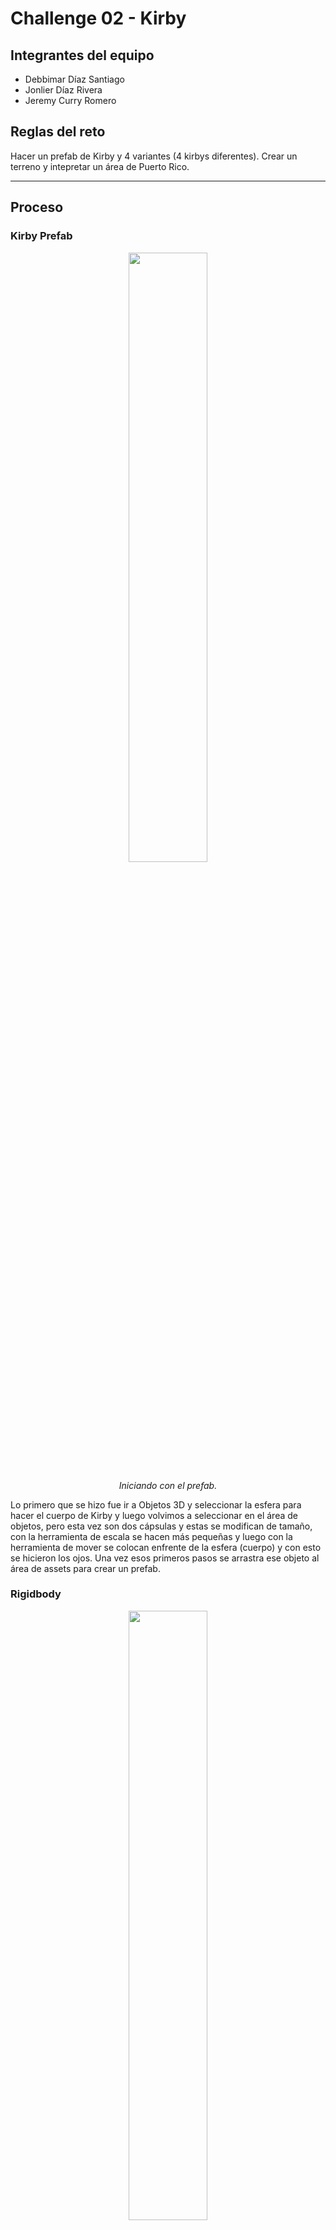 # Challenge 02 - Kirby

## Integrantes del equipo
- Debbimar Díaz Santiago
- Jonlier Díaz Rivera
- Jeremy Curry Romero

## Reglas del reto
Hacer un prefab de Kirby y 4 variantes (4 kirbys diferentes). Crear un terreno y intepretar un área de Puerto Rico.

---

## Proceso

### Kirby Prefab
<div align="center">
  <img src="kirby prefab.png" width="50%" />
  <p><i>Iniciando con el prefab.</i></p>
</div>

Lo primero que se hizo fue ir a Objetos 3D y seleccionar la esfera para hacer el cuerpo de Kirby y luego volvimos a seleccionar en el área de objetos, pero esta vez son dos cápsulas y estas se modifican de tamaño, con la herramienta de escala se hacen más pequeñas y luego con la herramienta de mover se colocan enfrente de la esfera (cuerpo) y con esto se hicieron los ojos. Una vez esos primeros pasos se arrastra ese objeto al área de assets para crear un prefab. 

### Rigidbody
<div align="center">
  <img src="kirby prefab rigidbody.png" width="50%" />
  <p><i>Se agrega el rigidbody.</i></p>
</div>

En el prefab, en la opción de de agregar componentes, se selecciona y se busca la opción de rigidbody y la agregamos.

### Variants
<div align="center">
  <img src="kirby prefab variants.png" width="50%" />
  <p><i>Se crean 4 variantes del prefab</i></p>
</div>

Después de haber creado el prefab, se hacen 4 variantes para los diferentes Kirbys y esto se hace arrastrando el prefab principal al área de assets y unity te da un aviso de si quieres crear un prefab variants y al marcar que si ya tenemos el primer variant. Se hacen los mismos pasos para el resto de los variants.

### Kirby Normal Prefab Variant 1

Para la primera variante, hicimos un Kirby normal. Primero, añadimos una cápsula, la redimensionamos y movimos el objeto de tal forma que quede como si fuera un pie de Kirby. Luego, al tener el primer pie, lo dublicamos y rotamos para posicionarlo en el otro lado. Similarmente, añadimos otra cápsula nueva para crear un brazo. Para ello, modificamos y escalamos los ejes X, Y y Z del objeto. Lo duplicamos y lo reposicionamos al otro lado para que quede terminado sus brazitos. Por otro lado, insertamos al proyecto una esfera para crear ese rubor característico que tiene en la cara de Kirby. Fue un poco complicado ya que se jugó con las herramientas de posicionamiento para que quede así de ovalados, como se muestra en la imagen. Una vez más, añadimos otra esfera para darle una sonrisa a Kirby. Se aplastó la esfera, se movió el objeto y se rotó para que quedar una pequeña sonrisa. Además, se le añadió a los ojos el típico reflejo de los ojos cuando le da la luz. Para eso, se creó una cápsula, se puso más pequeño el cilindro y se posicionó en la parte superior y se duplicó para que lo tengan los dos ojos. Por último, se pintó el Kirby. Para pintarlo, se crearon en la carpeta materials varios materiales nuevos y se le cambiaron los colores para tener la paleta de colores de Kirby. Ya creado los materiales, se arrastraron a los objetos del Kirby para darle color.

<div align="center">
  <img src="KirbyNormal.png" width="50%" />
  <p><i>Kirby Normal finalizado.</i></p>
</div>


### Kirby Mike Prefab Variant 2 
<div align="center">
  <img src="micro.png" width="50%" />
  <p><i>Microfono</i></p>
</div>

Para el segundo Kirby en este caso la version de Mike, en el cual es un Kirby con micrófono y audífonos. Lo que se hizo para este Kirby fue acomodar los brazos y los pies con la herramienta de mover y rotar. Aqui lo principal era crear el micrófono, para este se fue al área de objetos y se escogió un cilindro y con la opción de escala se minimizó para que fuera el tamaño correcto para nuestro Kirby. Luego con una esfera y la herramienta de escala como que la aplastamos para hacer una especie de plato hondo y luego duplicamos eso y con la herramienta de escala se agranda un poco para que quede más redondo y hacer la base del microfono con más detalle. Por último, con un cubo, se uso la herramienta de escala para ponerlo más pequeño y luego hacer la base de arriba del micrófono y ese cubo se duplicó para hacer algo similar que se hizo para la base del tubo y luego de que tenemos el cubo ya pues se edita la escala para hacerlo un poco más pequeño y que quede el micrófono dentro de la base del micrófono y con la herramienta de mover se coloca arriba del cilindro y base que en cojunto hacian el agarre del micrófono.

<div align="center">
  <img src="kirby mic adjustment.png" width="50%" />
  <p><i>Posicionamiento del micrófono.</i></p>
</div>

Aquí con la herramienta de mover y rotar se colocó el micrófono en la mano de Kirby.

<div align="center">
  <img src="kirby mike final.png" width="50%" />
  <p><i>Kirby Mike terminado.</i></p>
</div>

Finalmente, se hicieron los audífonos. Primero, con algo similar que se hizo la base del agarre del micrófono pues se hicieron las almohadillas de los audífonos. Con una esfera que se aplasto y otra que quedó más redonda se hizo una almohadilla y luego se duplicó para colocarla una en cada lado del cuerpo de Kirby. Por último, se utilizaron 3 cilindros para hacer el "casco", es decir, lo que conecta las almohadillas y crea el auricular. Con la herramienta de escala se puso el cilindro más pequeño y se colocó en la parte de arriba del cuerpo de Kirby y se duplicó ese cilindro y se puso aún más pequeño y. Para finalizar, con la herramienta de rotar y mover, se colocó uno en cada lado conectando las almohadillas.

### Kirby Sword Prefab Variant 3
<div align="center">
  <img src="cejas sphere.png" width="50%" />
  <p><i>Cejas.</i></p>
</div>

Para la variante 3, Kirby Sword. Lo primero que se hizo fue agregar una esfera de objetos y con la herramienta de escala se hicieron más pequeñas y se estiró para hacer una especie de ceja. Luego, con la herramienta de rotar y mover se colocaron sobre los ojos y así lograr la expresión más ruda de Kirby.

<div align="center">
  <img src="sword handheld with sphere.png" width="50%" />
  <p><i>Mango de la espada.</i></p>
</div>

La cosa más importante para lograr este Kirby es la espada. Para esto, primero se agregó un cilindro y se hizo más ancho que el del micrófono. Con la herramienta de escala fue que se minimizó un poco. Luego, se agregó otro cilindro el cual, con la herramienta de escala, se aplasto bastante para el diseño del mango, con una esfera la cual se editó y se puso más pequeña con la escala pues se coloca en el centro del diseño arriba del agarre y se duplicó para colocarlo en ambos lados de la espada y quedara el mango asi. Para el resto de la espada, especificamente para el filo y la espada como tal se utilizó un bloque y con la opción de escala se alargó y se colocó encima del mango. Despues con dos cubos pequeños, se coloco la punta de la espada, es decir, se creó el efeccto de diamante o filo en la espada. Con la rotación y lo de mover, se colocó la espada en la mano del Kirby. Para este Kirby, los pies y brazos se movieron y rotaron de posición para poder recrear la pose de la imagen. Una vez la espada en su sitio, con una esfera y la opción de escala se aplastó para hacer la base del gorrito. Acto seguido, con otra esfera, se alargó para recrear el gorro y se colocó encima del Kirby y se posicionó para que pareciera el gorro más o menos caido. Por último, se minimizó una esfera para crear la punta del gorro.

<div align="center">
  <img src="gorro spheres.png" width="50%" />
  <p><i>Kirby Sword terminado.</i></p>
</div>

### Kirby Ness Prefab Variant 4
<div align="center">
  <img src="https://github.com/user-attachments/assets/72d0d017-a0a8-4399-a260-dacb19d858fd" width="50%" />
  <p><i>Parte 1 (Prefab)</i></p>
</div>


Para hacer a Kirby Ness, primero utilizamos el Kirby Simple como prefab y creamos una variante del mismo.

<div align="center">
  <img src="https://github.com/user-attachments/assets/fa0a87db-62fc-43c9-937d-e9aeb0178497" width="50%" />
  <p><i>Parte 2 (Corona de la gorra)</i></p>
</div>


Luego de haber creado el prefab, utilizamos una esfera para crear la corona de la gorra (la parte superior). Aplastamos ligeramente la esfera para que quedara un poco plana y la agrandamos de modo que sobresaliera de la cabeza de Kirby, simulando así la gorra. Esta parte tomó algo de trabajo, ya que fue un reto lograr que la parte superior se viera circular y, al mismo tiempo, que los lados se vieran planos para que pareciera una gorra real.

<div align="center">
  <img  src="https://github.com/user-attachments/assets/f87c6f73-a189-4bce-ab22-6d9e8c97d281" width="50%" />
  <p><i>Parte 3 (Visera de la gorra)</i></p>
</div>

Al terminar la corona, comenzamos a crear la visera de la gorra. Para esto utilizamos otra esfera, se redujo bastante de tamaño y la aplanamos de forma pronunciada para que quedara bien plana en la parte inferior. Luego estiramos un poco la parte superior para darle la curva característica de la visera. Por último, la colocamos en la parte frontal de la cabeza de Kirby.

<div align="center">
  <img  src="https://github.com/user-attachments/assets/c70b4f43-da99-4b66-b34d-89138e322595" width="50%" />
  <p><i>Parte 4 (Botón de la gorra)</i></p>
</div>


Después de terminar la visera, creamos el botón superior de la gorra. Simplemente utilizamos una esfera y la redujimos bastante para que quedara como una pequeña bolita. Cuando el tamaño pareció adecuado, la colocamos en la punta superior de la gorra.

<div align="center">
  <img  alt="colored ness" src="https://github.com/user-attachments/assets/ef63c5bb-2297-494b-a58b-54ff0fe56c2c" width="50%" />
  <p><i>Parte 5 colorear a Kirby Ness)</i></p>
</div>


Una vez colocadas todas las partes de la gorra de Kirby, comenzamos a colorearlas. Para esto, en la parte inferior de Unity creamos materiales para cada color. Cambiamos los colores al tono correspondiente y luego arrastramos el material sobre cada objeto que queriamos pintar.



### Terrain

<div align="center">
  <img  src="KirbyNormalTerreno.png" width="50%" />
  <p><i>Kirby Normal en Terrain.</i></p>
</div>

<div align="center">
  <img src="kirby mike in terrain.png" width="50%" />
  <p><i>Kirby Mike en Terrain.</i></p>
</div>

<div align="center">
  <img src="kirby sword in terrain.png" width="50%" />
  <p><i>Kirby Sword en Terrain.</i></p>
</div>

<div align="center">
<img alt="complete ness" src="https://github.com/user-attachments/assets/70a8e4a9-da94-4e75-8278-ecb6ed3a8192" width = "50%"/>
  <p><i>Kirby Ness en Terrain and ready to fight!</i></p>
</div>

### Memoria o Historia
"Cuando era pequeña, cuando estaban de moda los Nintendo DS, yo tenía uno y un juego que jugaba bastante. Era sino mal recuerdo Kirby Súper Star Ultra. Lo jugaba mucho juntos al resto de juegos de la franquicia de Nintendo. Pero Kirby específicamente es un juego que me marcó bastante y de los que más recuerdo, junto a Starfy que era similar y Yoshi Island. Hace mucho no juego ninguno de Kirby ya que no sentía el mismo “hype” a los antiguos que habían de plataforma en DS. Esos juegos tenían ese toque que sin importar que no te aburrías. Actualmente me ha llamado la atención el juego más reciente que han sacado de Kirby in The Forgotten Land que es parecido al Mario Odissey en cuestión del mundo abierto y se ve interesante pero aún no me he tomado la oportunidad de comprármelo." - Debbimar

"Cuando era chiquito me regalaron par de juegos de Kirby. Recuerdo uno que me lo alquilaron en RedBox, cuando existia para ese entonces, el Super Smash Bros para Wii. Fue uno de los juegos favoritos míos despué de Super Mario Bros." - Jonlier

"Cuando era pequeño me gustaba mucho jugar Super Smash Bros., desde la versión de Nintendo 64 hasta Brawl. Uno de los personajes que más me gustaba usar era Kirby, ya que era muy fácil de manejar y tenía buenas habilidades. Lo que más me llamaba la atención de él era su habilidad única: podía imitar las habilidades de sus oponentes cada vez que los “chupaba”. La que más me gustaba imitar era la del personaje Ness, porque cuando Kirby le robaba su habilidad también se ponía la gorra de Ness, y se veía bien cute con ella. Al realizar este proyecto me dio mucha nostalgia, porque Kirby es un personaje que me recuerda mucho a mi infancia y me hizo dar un verdadero viaje al pasado." - Jeremy

### Esperiencia Ganada
"De este challenge lo que más me sorprendió fue la cantidad de veces que utilice esferas. Al kirby ser un personaje redondo y casi todas sus extremidades ser de la misma forma pues muchas cosas eran con esferas, pero en otros Kirbys se utilizaron también cubos, cilindros e incluso cápsulas. Me sorprendió como con objetos 3D simples se logro hacer "objetos" o assets mas complejos como el microfono y la espada." - Debbimar

"Honestamente, este reto lo 'paltí'. Para el prefab número uno, el cual lo hice yo, se me hizo curiosa la forma de hacer la sonrisa. Fue la parte más dificl. Es decir, si Unity tuviera o si ya tiene una forma de dibujar/trazar en objeto sería mucho más fácil que crea un objeto 3D para crearlo. Como era de esperarse, a mi me entró la curiosdad de cómo poner color a los objetos. Así que, me di con la tarea de buscar en Google y logré añadirle color al Kirby. Fue emocionante, entretenido, satisfactorio juegar con Unity para crear un Kirby y su paisaje. En fin, challege número dos completado.

"Este challenge me gustó mucho, ya que tuve la oportunidad de crear a Kirby, uno de los personajes que marcó mi infancia. La parte que más trabajo me dio fue la de crear sus zapatos, porque no sabía qué objeto utilizar. Al final terminé usando la esfera, con la que pude hacerlos lo más parecidos posible al Kirby original. Espero que algún día pueda aprender a utilizar más herramientas de Unity para crear personajes como Kirby de forma más precisa y elaborada." - Jeremy
